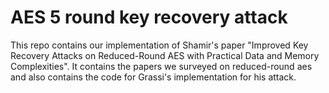 # AES 5 round key recovery attack
This repo contains our implementation of Shamir's paper "Improved Key Recovery Attacks on Reduced-Round AES with Practical Data and
Memory Complexities". It contains the papers we surveyed on reduced-round aes and also contains the code for Grassi's implementation for his attack. 

